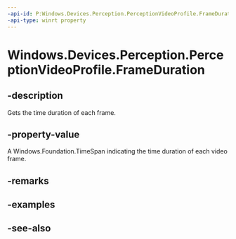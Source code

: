 ----api-id: P:Windows.Devices.Perception.PerceptionVideoProfile.FrameDuration
-api-type: winrt property
---<!-- Property syntaxpublic Windows.Foundation.TimeSpan FrameDuration { get; }--># Windows.Devices.Perception.PerceptionVideoProfile.FrameDuration## -descriptionGets the time duration of each frame.## -property-valueA Windows.Foundation.TimeSpan indicating the time duration of each video frame.## -remarks## -examples## -see-also